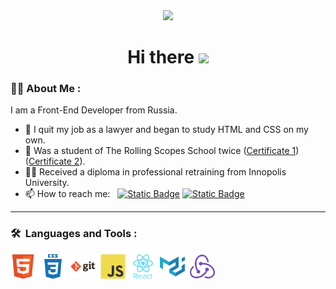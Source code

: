 <div id="header" align="center">
  <img src="https://media.giphy.com/media/v1.Y2lkPTc5MGI3NjExMWwwamJzcjE4cTJ5YnZ3b2F5ZXBiZXU2cXljNTl1MjdjZmlyYm1tdSZlcD12MV9pbnRlcm5hbF9naWZfYnlfaWQmY3Q9Zw/1MSVKRopegDjYONwdF/giphy.gif" width="100"/>
</div>
<h1 align="center">Hi there <img src="https://media.giphy.com/media/hvRJCLFzcasrR4ia7z/giphy.gif" width="30px"></h1>


### :woman_technologist: About Me :

I am a Front-End Developer from Russia.

- 💪 I quit my job as a lawyer and began to study HTML and CSS on my own. 
- 🥈 Was a student of The Rolling Scopes School twice ([Certificate 1](https://app.rs.school/certificate/52o97v4l)) ([Certificate 2](https://app.rs.school/certificate/lz5s5eyr)).
- 👩‍🎓 Received a diploma in professional retraining from Innopolis University.
- 📫 How to reach me: &nbsp; [![Static Badge](https://img.shields.io/badge/Telegram-blue?logo=Telegram&logoColor=blue&color=white)](https://t.me/Raushaniam) [![Static Badge](https://img.shields.io/badge/WhatsApp-green?logo=WhatsApp&logoColor=white&color=bright%20green)](https://wa.me/79827907696)


---

### 🛠 &nbsp;Languages and Tools :

<p>
  <img src="https://github.com/devicons/devicon/blob/master/icons/html5/html5-original.svg" title="HTML5" alt="HTML" width="40" height="40"/>&nbsp;
  <img src="https://github.com/devicons/devicon/blob/master/icons/css3/css3-plain-wordmark.svg"  title="CSS3" alt="CSS" width="40" height="40"/>&nbsp;
  <img src="https://github.com/devicons/devicon/blob/master/icons/git/git-original-wordmark.svg" title="Git" **alt="Git" width="40" height="40"/>&nbsp;
  <img src="https://github.com/devicons/devicon/blob/master/icons/javascript/javascript-original.svg" title="JavaScript" alt="JavaScript" width="40" height="40"/>&nbsp;
  <img src="https://github.com/devicons/devicon/blob/master/icons/react/react-original-wordmark.svg" title="React" alt="React" width="40" height="40"/>&nbsp;
  <img src="https://github.com/devicons/devicon/blob/master/icons/materialui/materialui-original.svg" title="Material UI" alt="Material UI" width="40" height="40"/>&nbsp;
  <img src="https://github.com/devicons/devicon/blob/master/icons/redux/redux-original.svg" title="Redux" alt="Redux " width="40" height="40"/>&nbsp;
</p>
